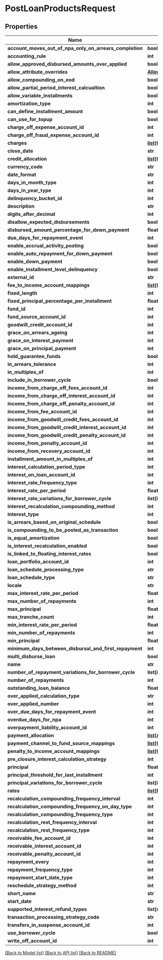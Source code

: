 # PostLoanProductsRequest

## Properties
Name | Type | Description | Notes
------------ | ------------- | ------------- | -------------
**account_moves_out_of_npa_only_on_arrears_completion** | **bool** |  | [optional] 
**accounting_rule** | **int** |  | [optional] 
**allow_approved_disbursed_amounts_over_applied** | **bool** |  | [optional] 
**allow_attribute_overrides** | [**AllowAttributeOverrides**](AllowAttributeOverrides.md) |  | [optional] 
**allow_compounding_on_eod** | **bool** |  | [optional] 
**allow_partial_period_interest_calcualtion** | **bool** |  | [optional] 
**allow_variable_installments** | **bool** |  | [optional] 
**amortization_type** | **int** |  | [optional] 
**can_define_installment_amount** | **bool** |  | [optional] 
**can_use_for_topup** | **bool** |  | [optional] 
**charge_off_expense_account_id** | **int** |  | [optional] 
**charge_off_fraud_expense_account_id** | **int** |  | [optional] 
**charges** | [**list[ChargeData]**](ChargeData.md) |  | [optional] 
**close_date** | **str** |  | [optional] 
**credit_allocation** | [**list[CreditAllocationData]**](CreditAllocationData.md) |  | [optional] 
**currency_code** | **str** |  | [optional] 
**date_format** | **str** |  | [optional] 
**days_in_month_type** | **int** |  | [optional] 
**days_in_year_type** | **int** |  | [optional] 
**delinquency_bucket_id** | **int** |  | [optional] 
**description** | **str** |  | [optional] 
**digits_after_decimal** | **int** |  | [optional] 
**disallow_expected_disbursements** | **bool** |  | [optional] 
**disbursed_amount_percentage_for_down_payment** | **float** |  | [optional] 
**due_days_for_repayment_event** | **int** |  | [optional] 
**enable_accrual_activity_posting** | **bool** |  | [optional] 
**enable_auto_repayment_for_down_payment** | **bool** |  | [optional] 
**enable_down_payment** | **bool** |  | [optional] 
**enable_installment_level_delinquency** | **bool** |  | [optional] 
**external_id** | **str** |  | [optional] 
**fee_to_income_account_mappings** | [**list[GetLoanFeeToIncomeAccountMappings]**](GetLoanFeeToIncomeAccountMappings.md) |  | [optional] 
**fixed_length** | **int** |  | [optional] 
**fixed_principal_percentage_per_installment** | **float** |  | [optional] 
**fund_id** | **int** |  | [optional] 
**fund_source_account_id** | **int** |  | [optional] 
**goodwill_credit_account_id** | **int** |  | [optional] 
**grace_on_arrears_ageing** | **int** |  | [optional] 
**grace_on_interest_payment** | **int** |  | [optional] 
**grace_on_principal_payment** | **int** |  | [optional] 
**hold_guarantee_funds** | **bool** |  | [optional] 
**in_arrears_tolerance** | **int** |  | [optional] 
**in_multiples_of** | **int** |  | [optional] 
**include_in_borrower_cycle** | **bool** |  | [optional] 
**income_from_charge_off_fees_account_id** | **int** |  | [optional] 
**income_from_charge_off_interest_account_id** | **int** |  | [optional] 
**income_from_charge_off_penalty_account_id** | **int** |  | [optional] 
**income_from_fee_account_id** | **int** |  | [optional] 
**income_from_goodwill_credit_fees_account_id** | **int** |  | [optional] 
**income_from_goodwill_credit_interest_account_id** | **int** |  | [optional] 
**income_from_goodwill_credit_penalty_account_id** | **int** |  | [optional] 
**income_from_penalty_account_id** | **int** |  | [optional] 
**income_from_recovery_account_id** | **int** |  | [optional] 
**installment_amount_in_multiples_of** | **int** |  | [optional] 
**interest_calculation_period_type** | **int** |  | [optional] 
**interest_on_loan_account_id** | **int** |  | [optional] 
**interest_rate_frequency_type** | **int** |  | [optional] 
**interest_rate_per_period** | **float** |  | [optional] 
**interest_rate_variations_for_borrower_cycle** | **list[int]** |  | [optional] 
**interest_recalculation_compounding_method** | **int** |  | [optional] 
**interest_type** | **int** |  | [optional] 
**is_arrears_based_on_original_schedule** | **bool** |  | [optional] 
**is_compounding_to_be_posted_as_transaction** | **bool** |  | [optional] 
**is_equal_amortization** | **bool** |  | [optional] 
**is_interest_recalculation_enabled** | **bool** |  | [optional] 
**is_linked_to_floating_interest_rates** | **bool** |  | [optional] 
**loan_portfolio_account_id** | **int** |  | [optional] 
**loan_schedule_processing_type** | **str** |  | [optional] 
**loan_schedule_type** | **str** |  | [optional] 
**locale** | **str** |  | [optional] 
**max_interest_rate_per_period** | **float** |  | [optional] 
**max_number_of_repayments** | **int** |  | [optional] 
**max_principal** | **float** |  | [optional] 
**max_tranche_count** | **int** |  | [optional] 
**min_interest_rate_per_period** | **float** |  | [optional] 
**min_number_of_repayments** | **int** |  | [optional] 
**min_principal** | **float** |  | [optional] 
**minimum_days_between_disbursal_and_first_repayment** | **int** |  | [optional] 
**multi_disburse_loan** | **bool** |  | [optional] 
**name** | **str** |  | [optional] 
**number_of_repayment_variations_for_borrower_cycle** | **list[int]** |  | [optional] 
**number_of_repayments** | **int** |  | [optional] 
**outstanding_loan_balance** | **float** |  | [optional] 
**over_applied_calculation_type** | **str** |  | [optional] 
**over_applied_number** | **int** |  | [optional] 
**over_due_days_for_repayment_event** | **int** |  | [optional] 
**overdue_days_for_npa** | **int** |  | [optional] 
**overpayment_liability_account_id** | **int** |  | [optional] 
**payment_allocation** | [**list[AdvancedPaymentData]**](AdvancedPaymentData.md) |  | [optional] 
**payment_channel_to_fund_source_mappings** | [**list[GetLoanPaymentChannelToFundSourceMappings]**](GetLoanPaymentChannelToFundSourceMappings.md) |  | [optional] 
**penalty_to_income_account_mappings** | [**list[ChargeToGLAccountMapper]**](ChargeToGLAccountMapper.md) |  | [optional] 
**pre_closure_interest_calculation_strategy** | **int** |  | [optional] 
**principal** | **float** |  | [optional] 
**principal_threshold_for_last_installment** | **int** |  | [optional] 
**principal_variations_for_borrower_cycle** | **list[int]** |  | [optional] 
**rates** | [**list[RateData]**](RateData.md) |  | [optional] 
**recalculation_compounding_frequency_interval** | **int** |  | [optional] 
**recalculation_compounding_frequency_on_day_type** | **int** |  | [optional] 
**recalculation_compounding_frequency_type** | **int** |  | [optional] 
**recalculation_rest_frequency_interval** | **int** |  | [optional] 
**recalculation_rest_frequency_type** | **int** |  | [optional] 
**receivable_fee_account_id** | **int** |  | [optional] 
**receivable_interest_account_id** | **int** |  | [optional] 
**receivable_penalty_account_id** | **int** |  | [optional] 
**repayment_every** | **int** |  | [optional] 
**repayment_frequency_type** | **int** |  | [optional] 
**repayment_start_date_type** | **int** |  | [optional] 
**reschedule_strategy_method** | **int** |  | [optional] 
**short_name** | **str** |  | [optional] 
**start_date** | **str** |  | [optional] 
**supported_interest_refund_types** | **list[str]** |  | [optional] 
**transaction_processing_strategy_code** | **str** |  | [optional] 
**transfers_in_suspense_account_id** | **int** |  | [optional] 
**use_borrower_cycle** | **bool** |  | [optional] 
**write_off_account_id** | **int** |  | [optional] 

[[Back to Model list]](../README.md#documentation-for-models) [[Back to API list]](../README.md#documentation-for-api-endpoints) [[Back to README]](../README.md)

